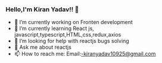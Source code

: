 ### Hello,I'm Kiran Yadav!! 👋


- 🔭 I’m currently working on Fronten development
- 🌱 I’m currently learning React js, javascript,typescript,HTML,css,redux,axios
- 🤔 I’m looking for help with reactjs bugs solving
- 💬 Ask me about reactjs 
- 📫 How to reach me: Email:-kiranyadav10925@gmail.com

